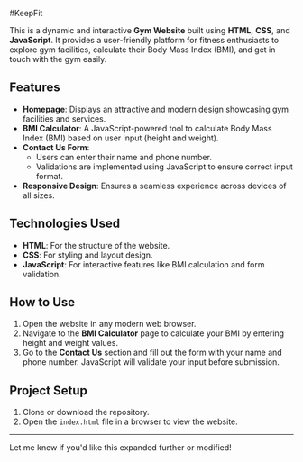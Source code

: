 #KeepFit

This is a dynamic and interactive **Gym Website** built using **HTML**, **CSS**, and **JavaScript**. It provides a user-friendly platform for fitness enthusiasts to explore gym facilities, calculate their Body Mass Index (BMI), and get in touch with the gym easily.

## Features
- **Homepage**: Displays an attractive and modern design showcasing gym facilities and services.
- **BMI Calculator**: A JavaScript-powered tool to calculate Body Mass Index (BMI) based on user input (height and weight).
- **Contact Us Form**:
  - Users can enter their name and phone number.
  - Validations are implemented using JavaScript to ensure correct input format.
- **Responsive Design**: Ensures a seamless experience across devices of all sizes.

## Technologies Used
- **HTML**: For the structure of the website.
- **CSS**: For styling and layout design.
- **JavaScript**: For interactive features like BMI calculation and form validation.

## How to Use
1. Open the website in any modern web browser.
2. Navigate to the **BMI Calculator** page to calculate your BMI by entering height and weight values.
3. Go to the **Contact Us** section and fill out the form with your name and phone number. JavaScript will validate your input before submission.

## Project Setup
1. Clone or download the repository.
2. Open the `index.html` file in a browser to view the website.

---

Let me know if you'd like this expanded further or modified!
